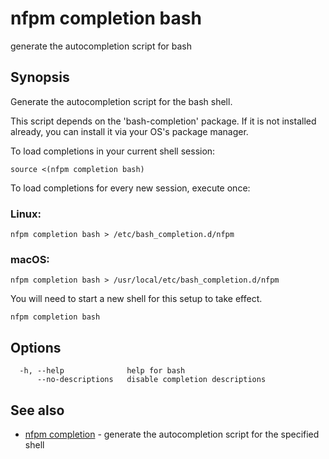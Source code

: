 # nfpm completion bash

generate the autocompletion script for bash

## Synopsis


Generate the autocompletion script for the bash shell.

This script depends on the 'bash-completion' package.
If it is not installed already, you can install it via your OS's package manager.

To load completions in your current shell session:

	source <(nfpm completion bash)

To load completions for every new session, execute once:

### Linux:

	nfpm completion bash > /etc/bash_completion.d/nfpm

### macOS:

	nfpm completion bash > /usr/local/etc/bash_completion.d/nfpm

You will need to start a new shell for this setup to take effect.
  

```
nfpm completion bash
```

## Options

```
  -h, --help              help for bash
      --no-descriptions   disable completion descriptions
```

## See also

* [nfpm completion](/cmd/nfpm_completion/)	 - generate the autocompletion script for the specified shell

